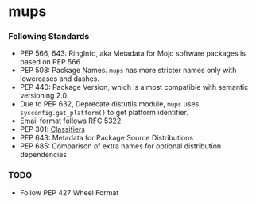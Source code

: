# mups

### Following Standards

- PEP 566, 643: RingInfo, aka Metadata for Mojo software packages is based on PEP 566
- PEP 508: Package Names. `mups` has more stricter names only with lowercases and dashes.
- PEP 440: Package Version, which is almost compatible with semantic versioning 2.0.
- Due to PEP 632, Deprecate distutils module, `mups` uses `sysconfig.get_platform()` to get platform identifier.
- Email format follows RFC 5322
- PEP 301: [Classifiers](https://www.python.org/dev/peps/pep-0301/#distutils-trove-classification)
- PEP 643: Metadata for Package Source Distributions
- PEP 685: Comparison of extra names for optional distribution dependencies

### TODO

- Follow PEP 427 Wheel Format